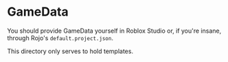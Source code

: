 # GameData

You should provide GameData yourself in Roblox Studio or, if you're insane,
through Rojo's `default.project.json`.

This directory only serves to hold templates.
